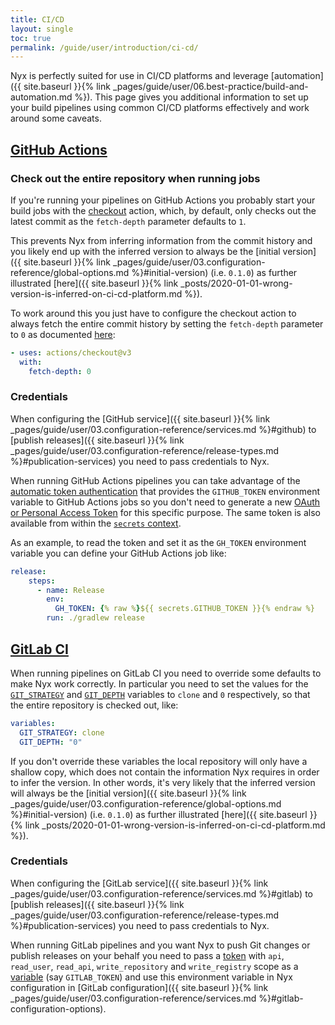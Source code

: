 ```yaml
---
title: CI/CD
layout: single
toc: true
permalink: /guide/user/introduction/ci-cd/
---
```


Nyx is perfectly suited for use in CI/CD platforms and leverage [automation]({{ site.baseurl }}{% link _pages/guide/user/06.best-practice/build-and-automation.md %}). This page gives you additional information to set up your build pipelines using common CI/CD platforms effectively and work around some caveats.

## [GitHub Actions](https://docs.github.com/en/actions)

### Check out the entire repository when running jobs

If you're running your pipelines on GitHub Actions you probably start your build jobs with the [checkout](https://github.com/actions/checkout) action, which, by default, only checks out the latest commit as the `fetch-depth` parameter defaults to `1`.

This prevents Nyx from inferring information from the commit history and you likely end up with the inferred version to always be the [initial version]({{ site.baseurl }}{% link _pages/guide/user/03.configuration-reference/global-options.md %}#initial-version) (i.e. `0.1.0`) as further illustrated [here]({{ site.baseurl }}{% link _posts/2020-01-01-wrong-version-is-inferred-on-ci-cd-platform.md %}).

To work around this you just have to configure the checkout action to always fetch the entire commit history by setting the `fetch-depth` parameter to `0` as documented [here](https://github.com/actions/checkout#Fetch-all-history-for-all-tags-and-branches):

```yaml
- uses: actions/checkout@v3
  with:
    fetch-depth: 0
```

### Credentials

When configuring the [GitHub service]({{ site.baseurl }}{% link _pages/guide/user/03.configuration-reference/services.md %}#github) to [publish releases]({{ site.baseurl }}{% link _pages/guide/user/03.configuration-reference/release-types.md %}#publication-services) you need to pass credentials to Nyx.

When running GitHub Actions pipelines you can take advantage of the [automatic token authentication](https://docs.github.com/en/actions/security-guides/automatic-token-authentication) that provides the `GITHUB_TOKEN` environment variable to GitHub Actions jobs so you don't need to generate a new [OAuth or Personal Access Token](https://docs.github.com/en/authentication/keeping-your-account-and-data-secure/creating-a-personal-access-token) for this specific purpose. The same token is also available from within the [`secrets` context](https://docs.github.com/en/actions/learn-github-actions/contexts#github-context).

As an example, to read the token and set it as the `GH_TOKEN` environment variable you can define your GitHub Actions job like:

```yaml
release:
    steps:
      - name: Release
        env:
          GH_TOKEN: {% raw %}${{ secrets.GITHUB_TOKEN }}{% endraw %}
        run: ./gradlew release
```

## [GitLab CI](https://docs.gitlab.com/ee/ci/)

When running pipelines on GitLab CI you need to override some defaults to make Nyx work correctly. In particular you need to set the values for the [`GIT_STRATEGY`](https://docs.gitlab.com/ee/ci/runners/configure_runners.html#git-strategy) and [`GIT_DEPTH`](https://docs.gitlab.com/ee/ci/runners/configure_runners.html#shallow-cloning) variables to `clone` and `0` respectively,  so that the entire repository is checked out, like:

```yaml
variables:
  GIT_STRATEGY: clone
  GIT_DEPTH: "0"
```

If you don't override these variables the local repository will only have a shallow copy, which does not contain the information Nyx requires in order to infer the version. In other words, it's very likely that the inferred version will always be the [initial version]({{ site.baseurl }}{% link _pages/guide/user/03.configuration-reference/global-options.md %}#initial-version) (i.e. `0.1.0`) as further illustrated [here]({{ site.baseurl }}{% link _posts/2020-01-01-wrong-version-is-inferred-on-ci-cd-platform.md %}).

### Credentials

When configuring the [GitLab service]({{ site.baseurl }}{% link _pages/guide/user/03.configuration-reference/services.md %}#gitlab) to [publish releases]({{ site.baseurl }}{% link _pages/guide/user/03.configuration-reference/release-types.md %}#publication-services) you need to pass credentials to Nyx.

When running GitLab pipelines and you want Nyx to push Git changes or publish releases on your behalf you need to pass a [token](https://docs.gitlab.com/ee/user/profile/personal_access_tokens.html) with `api`, `read_user`, `read_api`, `write_repository` and `write_registry` scope as a [variable](https://docs.gitlab.com/ee/ci/variables/) (say `GITLAB_TOKEN`) and use this environment variable in Nyx configuration in [GitLab configuration]({{ site.baseurl }}{% link _pages/guide/user/03.configuration-reference/services.md %}#gitlab-configuration-options).
